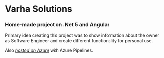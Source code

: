 # Varha Solutions

### Home-made project on .Net 5 and Angular

Primary idea creating this project was to show information about the owner as Software Engineer and create different functionality for personal use.

Also <i><a href="varhasolutions.azurewebsites.net" target="_blank">hosted on Azure</a></i> with Azure Pipelines.
